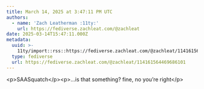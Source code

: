```yaml
---
title: March 14, 2025 at 3:47:11 PM UTC
authors:
  - name: 'Zach Leatherman :11ty:'
    url: https://fediverse.zachleat.com/@zachleat
date: 2025-03-14T15:47:11.000Z
metadata:
  uuid: >-
    11ty/import::rss::https://fediverse.zachleat.com/@zachleat/114161564469686101
  type: fediverse
  url: https://fediverse.zachleat.com/@zachleat/114161564469686101
---
```

\<p>SAASquatch\</p>\<p>…is that something? fine, no you’re right\</p>